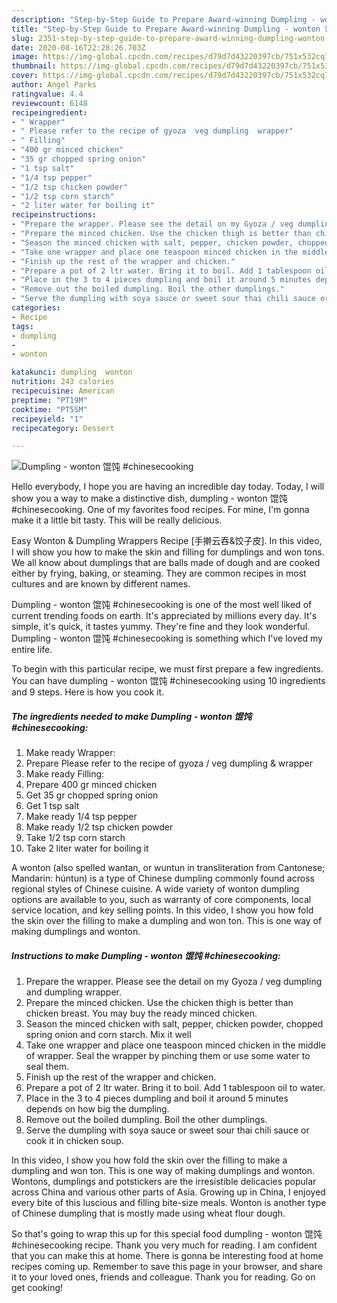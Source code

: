 ```yaml
---
description: "Step-by-Step Guide to Prepare Award-winning Dumpling - wonton 馄饨 #chinesecooking"
title: "Step-by-Step Guide to Prepare Award-winning Dumpling - wonton 馄饨 #chinesecooking"
slug: 2351-step-by-step-guide-to-prepare-award-winning-dumpling-wonton-chinesecooking
date: 2020-08-16T22:28:26.703Z
image: https://img-global.cpcdn.com/recipes/d79d7d43220397cb/751x532cq70/dumpling-wonton-馄饨-chinesecooking-recipe-main-photo.jpg
thumbnail: https://img-global.cpcdn.com/recipes/d79d7d43220397cb/751x532cq70/dumpling-wonton-馄饨-chinesecooking-recipe-main-photo.jpg
cover: https://img-global.cpcdn.com/recipes/d79d7d43220397cb/751x532cq70/dumpling-wonton-馄饨-chinesecooking-recipe-main-photo.jpg
author: Angel Parks
ratingvalue: 4.4
reviewcount: 6148
recipeingredient:
- " Wrapper"
- " Please refer to the recipe of gyoza  veg dumpling  wrapper"
- " Filling"
- "400 gr minced chicken"
- "35 gr chopped spring onion"
- "1 tsp salt"
- "1/4 tsp pepper"
- "1/2 tsp chicken powder"
- "1/2 tsp corn starch"
- "2 liter water for boiling it"
recipeinstructions:
- "Prepare the wrapper. Please see the detail on my Gyoza / veg dumpling and dumpling wrapper."
- "Prepare the minced chicken. Use the chicken thigh is better than chicken breast. You may buy the ready minced chicken."
- "Season the minced chicken with salt, pepper, chicken powder, chopped spring onion and corn starch. Mix it well"
- "Take one wrapper and place one teaspoon minced chicken in the middle of wrapper. Seal the wrapper by pinching them or use some water to seal them."
- "Finish up the rest of the wrapper and chicken."
- "Prepare a pot of 2 ltr water. Bring it to boil. Add 1 tablespoon oil to water."
- "Place in the 3 to 4 pieces dumpling and boil it around 5 minutes depends on how big the dumpling."
- "Remove out the boiled dumpling. Boil the other dumplings."
- "Serve the dumpling with soya sauce or sweet sour thai chili sauce or cook it in chicken soup."
categories:
- Recipe
tags:
- dumpling
- 
- wonton

katakunci: dumpling  wonton 
nutrition: 243 calories
recipecuisine: American
preptime: "PT19M"
cooktime: "PT55M"
recipeyield: "1"
recipecategory: Dessert

---
```



![Dumpling - wonton 馄饨 #chinesecooking](https://img-global.cpcdn.com/recipes/d79d7d43220397cb/751x532cq70/dumpling-wonton-馄饨-chinesecooking-recipe-main-photo.jpg)

Hello everybody, I hope you are having an incredible day today. Today, I will show you a way to make a distinctive dish, dumpling - wonton 馄饨 #chinesecooking. One of my favorites food recipes. For mine, I'm gonna make it a little bit tasty. This will be really delicious.

Easy Wonton &amp; Dumpling Wrappers Recipe [手擀云吞&amp;饺子皮]. In this video, I will show you how to make the skin and filling for dumplings and won tons. We all know about dumplings that are balls made of dough and are cooked either by frying, baking, or steaming. They are common recipes in most cultures and are known by different names.

Dumpling - wonton 馄饨 #chinesecooking is one of the most well liked of current trending foods on earth. It's appreciated by millions every day. It's simple, it's quick, it tastes yummy. They're fine and they look wonderful. Dumpling - wonton 馄饨 #chinesecooking is something which I've loved my entire life.


To begin with this particular recipe, we must first prepare a few ingredients. You can have dumpling - wonton 馄饨 #chinesecooking using 10 ingredients and 9 steps. Here is how you cook it.

<!--inarticleads1-->

##### The ingredients needed to make Dumpling - wonton 馄饨 #chinesecooking:

1. Make ready  Wrapper:
1. Prepare  Please refer to the recipe of gyoza / veg dumpling &amp; wrapper
1. Make ready  Filling:
1. Prepare 400 gr minced chicken
1. Get 35 gr chopped spring onion
1. Get 1 tsp salt
1. Make ready 1/4 tsp pepper
1. Make ready 1/2 tsp chicken powder
1. Take 1/2 tsp corn starch
1. Take 2 liter water for boiling it


A wonton (also spelled wantan, or wuntun in transliteration from Cantonese; Mandarin: húntun) is a type of Chinese dumpling commonly found across regional styles of Chinese cuisine. A wide variety of wonton dumpling options are available to you, such as warranty of core components, local service location, and key selling points. In this video, I show you how fold the skin over the filling to make a dumpling and won ton. This is one way of making dumplings and wonton. 

<!--inarticleads2-->

##### Instructions to make Dumpling - wonton 馄饨 #chinesecooking:

1. Prepare the wrapper. Please see the detail on my Gyoza / veg dumpling and dumpling wrapper.
1. Prepare the minced chicken. Use the chicken thigh is better than chicken breast. You may buy the ready minced chicken.
1. Season the minced chicken with salt, pepper, chicken powder, chopped spring onion and corn starch. Mix it well
1. Take one wrapper and place one teaspoon minced chicken in the middle of wrapper. Seal the wrapper by pinching them or use some water to seal them.
1. Finish up the rest of the wrapper and chicken.
1. Prepare a pot of 2 ltr water. Bring it to boil. Add 1 tablespoon oil to water.
1. Place in the 3 to 4 pieces dumpling and boil it around 5 minutes depends on how big the dumpling.
1. Remove out the boiled dumpling. Boil the other dumplings.
1. Serve the dumpling with soya sauce or sweet sour thai chili sauce or cook it in chicken soup.


In this video, I show you how fold the skin over the filling to make a dumpling and won ton. This is one way of making dumplings and wonton. Wontons, dumplings and potstickers are the irresistible delicacies popular across China and various other parts of Asia. Growing up in China, I enjoyed every bite of this luscious and filling bite-size meals. Wonton is another type of Chinese dumpling that is mostly made using wheat flour dough. 

So that's going to wrap this up for this special food dumpling - wonton 馄饨 #chinesecooking recipe. Thank you very much for reading. I am confident that you can make this at home. There is gonna be interesting food at home recipes coming up. Remember to save this page in your browser, and share it to your loved ones, friends and colleague. Thank you for reading. Go on get cooking!
